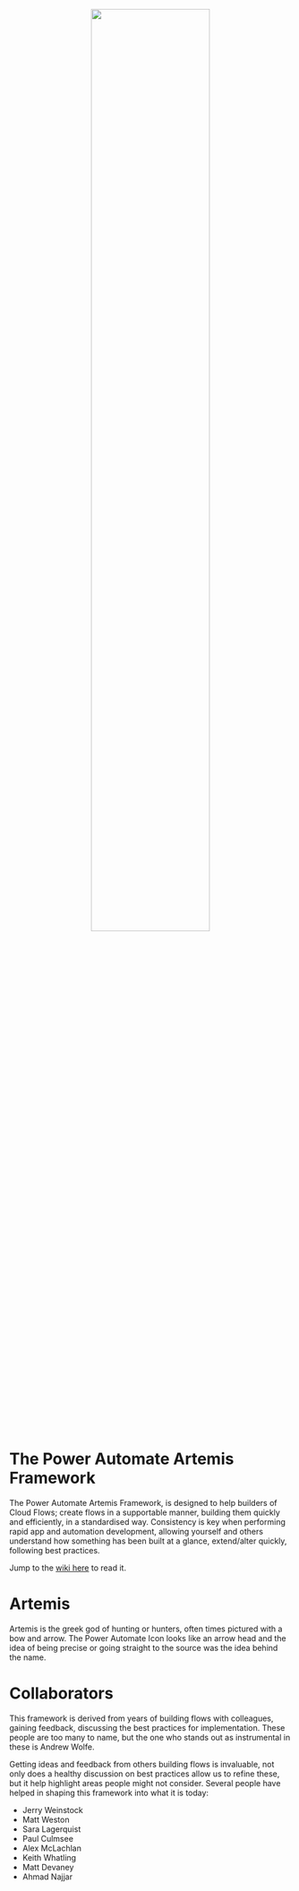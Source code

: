 <p align="center">
<img src="https://user-images.githubusercontent.com/60160115/217211462-33c06205-3ae1-4967-bf7b-e6b3012e78d4.png" width="65%" height="65%">
</p>

# The Power Automate Artemis Framework

The Power Automate Artemis Framework, is designed to help builders of Cloud Flows; create flows in a supportable manner, building them quickly and efficiently, in a standardised way. Consistency is key when performing rapid app and automation development, allowing yourself and others understand how something has been built at a glance, extend/alter quickly, following best practices.

Jump to the [wiki here](https://github.com/MattCollins-Jones/PowerAutomateArtemisFramework/wiki) to read it.

# Artemis
Artemis is the greek god of hunting or hunters, often times pictured with a bow and arrow. The Power Automate Icon looks like an arrow head and the idea of being precise or going straight to the source was the idea behind the name.


# Collaborators
This framework is derived from years of building flows with colleagues, gaining feedback, discussing the best practices for implementation. These people are too many to name, but the one who stands out as instrumental in these is Andrew Wolfe.

Getting ideas and feedback from others building flows is invaluable, not only does a healthy discussion on best practices allow us to refine these, but it help highlight areas people might not consider. Several people have helped in shaping this framework into what it is today:

* Jerry Weinstock
* Matt Weston
* Sara Lagerquist
* Paul Culmsee 
* Alex McLachlan
* Keith Whatling
* Matt Devaney
* Ahmad Najjar
